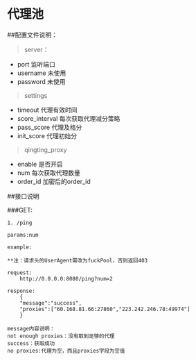 代理池
======
##配置文件说明：

>server：

* port  监听端口
* username  未使用
* password  未使用

>settings

* timeout  代理有效时间
* score\_interval 每次获取代理减分策略
* pass\_score   代理及格分
* init\_score   代理初始分

>qingting_proxy

* enable 是否开启
* num 每次获取代理数量
* order\_id 加密后的order\_id

##接口说明

###GET:

```
1. /ping

params:num

example:

**注：请求头的UserAgent需改为fuckPool，否则返回403

request:
    http://0.0.0.0:8080/ping?num=2

response:
    {
    "message":"success",
    "proxies":["60.168.81.66:27860","223.242.246.78:49974"]
    }

message内容说明：
not enough proxies：没有取到足够的代理
success：获取成功
no proxies:代理为空，而且proxies字段为空值
```